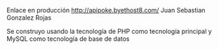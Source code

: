 Enlace en producción 
http://apipoke.byethost8.com/
Juan Sebastian Gonzalez Rojas 

 Se construyo usando la tecnología de PHP como tecnología principal y MySQL como tecnología de base de datos 
